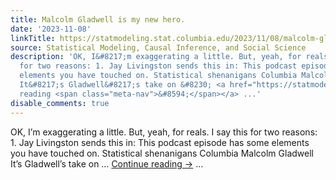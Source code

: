 ```yaml
---
title: Malcolm Gladwell is my new hero.
date: '2023-11-08'
linkTitle: https://statmodeling.stat.columbia.edu/2023/11/08/malcolm-gladwell-is-my-new-hero/
source: Statistical Modeling, Causal Inference, and Social Science
description: 'OK, I&#8217;m exaggerating a little. But, yeah, for reals. I say this
  for two reasons: 1. Jay Livingston sends this in: This podcast episode has some
  elements you have touched on. Statistical shenanigans Columbia Malcolm Gladwell
  It&#8217;s Gladwell&#8217;s take on &#8230; <a href="https://statmodeling.stat.columbia.edu/2023/11/08/malcolm-gladwell-is-my-new-hero/">Continue
  reading <span class="meta-nav">&#8594;</span></a> ...'
disable_comments: true
---
```

OK, I&#8217;m exaggerating a little. But, yeah, for reals. I say this for two reasons: 1. Jay Livingston sends this in: This podcast episode has some elements you have touched on. Statistical shenanigans Columbia Malcolm Gladwell It&#8217;s Gladwell&#8217;s take on &#8230; <a href="https://statmodeling.stat.columbia.edu/2023/11/08/malcolm-gladwell-is-my-new-hero/">Continue reading <span class="meta-nav">&#8594;</span></a> ...